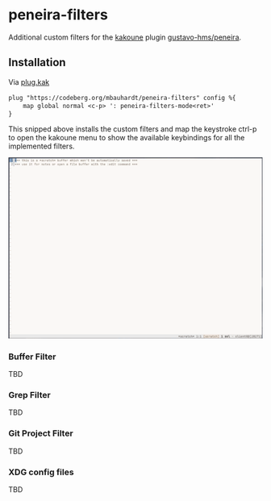 # peneira-filters

Additional custom filters for the [kakoune](http://kakoune.org/) plugin [gustavo-hms/peneira](https://github.com/gustavo-hms/peneira).

## Installation

Via [plug.kak](https://github.com/andreyorst/plug.kak)
```
plug "https://codeberg.org/mbauhardt/peneira-filters" config %{
    map global normal <c-p> ': peneira-filters-mode<ret>'
}
```
This snipped above installs the custom filters and map the keystroke ctrl-p to open the kakoune menu to show the available
keybindings for all the implemented filters.

![](assets/user-mode.gif)

### Buffer Filter
TBD

### Grep Filter
TBD

### Git Project Filter
TBD

### XDG config files
TBD
